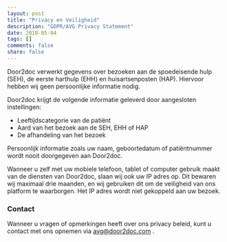 ```yaml
---
layout: post
title: "Privacy en Veiligheid"
description: "GDPR/AVG Privacy Statement"
date: 2018-05-04
tags: []
comments: false
share: false
---
```


Door2doc verwerkt gegevens over bezoeken aan de spoedeisende hulp (SEH), de eerste harthulp (EHH) en huisartsenposten (HAP).
Hiervoor hebben wij geen persoonlijke informatie nodig. 

Door2doc krijgt de volgende informatie geleverd door aangesloten instellingen: 
* Leeftijdscategorie van de patiënt
* Aard van het bezoek aan de SEH, EHH of HAP
* De afhandeling van het bezoek 

Persoonlijk informatie zoals uw naam, geboortedatum of patiëntnummer wordt nooit doorgegeven aan Door2doc.   

Wanneer u zelf met uw mobiele telefoon, tablet of computer gebruik maakt van de diensten van Door2doc, slaan wij ook uw 
IP adres op. Dit bewaren wij maximaal drie maanden, en wij gebruiken dit om de veiligheid van ons platform te waarborgen.
Het IP adres wordt niet gekoppeld aan uw bezoek.

### Contact

Wanneer u vragen of opmerkingen heeft over ons privacy beleid, kunt u contact met ons opnemen via avg@door2doc.com .   